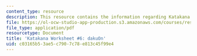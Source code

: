 ```yaml
---
content_type: resource
description: This resource contains the information regarding Katakana.
file: https://ol-ocw-studio-app-production.s3.amazonaws.com/courses/res-21g-01-kana-spring-2010/c03165b53ae5c7907c78e813c45f99e4_MITRES_21G_01S10_k6.pdf
file_type: application/pdf
resourcetype: Document
title: 'Katakana Worksheet #6: dakuOn'
uid: c03165b5-3ae5-c790-7c78-e813c45f99e4
---
```

